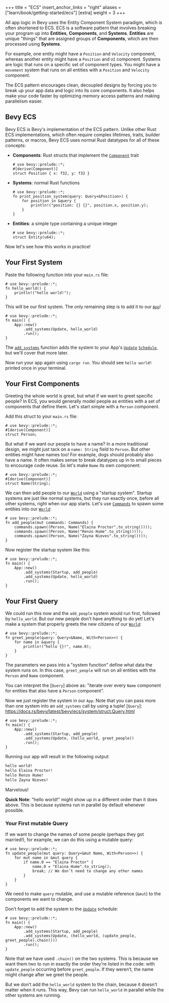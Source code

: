+++
title = "ECS"
insert_anchor_links = "right"
aliases = ["learn/book/getting-started/ecs"]
[extra]
weight = 3
+++

All app logic in Bevy uses the Entity Component System paradigm, which is often shortened to ECS. ECS is a software pattern that involves breaking your program up into **Entities**, **Components**, and **Systems**. **Entities** are unique "things" that are assigned groups of **Components**, which are then processed using **Systems**.

For example, one entity might have a `Position` and `Velocity` component, whereas another entity might have a `Position` and `UI` component. Systems are logic that runs on a specific set of component types. You might have a `movement` system that runs on all entities with a `Position` and `Velocity` component.

The ECS pattern encourages clean, decoupled designs by forcing you to break up your app data and logic into its core components. It also helps make your code faster by optimizing memory access patterns and making parallelism easier.

## Bevy ECS

Bevy ECS is Bevy's implementation of the ECS pattern. Unlike other Rust ECS implementations, which often require complex lifetimes, traits, builder patterns, or macros, Bevy ECS uses normal Rust datatypes for all of these concepts:

* **Components**: Rust structs that implement the [`Component`] trait

    ```rs,hide_lines=1
    # use bevy::prelude::*;
    #[derive(Component)]
    struct Position { x: f32, y: f32 }
    ```

* **Systems**: normal Rust functions

    ```rs,hide_lines=1
    # use bevy::prelude::*;
    fn print_position_system(query: Query<&Position>) {
        for position in &query {
            println!("position: {} {}", position.x, position.y);
        }
    }
    ```

* **Entities**: a simple type containing a unique integer

    ```rs,hide_lines=1
    # use bevy::prelude::*;
    struct Entity(u64);
    ```

Now let's see how this works in practice!

[`Component`]: https://docs.rs/bevy/latest/bevy/ecs/component/trait.Component.html

## Your First System

Paste the following function into your `main.rs` file:

```rs,hide_lines=1
# use bevy::prelude::*;
fn hello_world() {
    println!("hello world!");
}
```

This will be our first system. The only remaining step is to add it to our [`App`]!

```rs,hide_lines=1
# use bevy::prelude::*;
fn main() {
    App::new()
        .add_systems(Update, hello_world)
        .run();
}
```

The [`add_systems`] function adds the system to your App's [`Update`] [`Schedule`], but we'll cover that more later.

Now run your app again using `cargo run`. You should see `hello world!` printed once in your terminal.

[`add_systems`]: https://docs.rs/bevy_app/latest/bevy_app/struct.App.html#method.add_systems
[`Update`]: https://docs.rs/bevy/latest/bevy/app/struct.Update.html
[`Schedule`]: https://docs.rs/bevy_ecs/latest/bevy_ecs/schedule/struct.Schedule.html
[`App`]: https://docs.rs/bevy/latest/bevy/app/struct.App.html

## Your First Components

Greeting the whole world is great, but what if we want to greet specific people? In ECS, you would generally model people as entities with a set of components that define them. Let's start simple with a `Person` component.

Add this struct to your `main.rs` file:

```rs,hide_lines=1
# use bevy::prelude::*;
#[derive(Component)]
struct Person;
```

But what if we want our people to have a name? In a more traditional design, we might just tack on a `name: String` field to `Person`. But other entities might have names too! For example, dogs should probably also have a name. It often makes sense to break datatypes up in to small pieces to encourage code reuse. So let's make `Name` its own component:

```rs,hide_lines=1
# use bevy::prelude::*;
#[derive(Component)]
struct Name(String);
```

We can then add people to our [`World`] using a "startup system". Startup systems are just like normal systems, but they run exactly once, before all other systems, right when our app starts. Let's use [`Commands`] to spawn some entities into our [`World`]\:

```rs,hide_lines=1
# use bevy::prelude::*;
fn add_people(mut commands: Commands) {
    commands.spawn((Person, Name("Elaina Proctor".to_string())));
    commands.spawn((Person, Name("Renzo Hume".to_string())));
    commands.spawn((Person, Name("Zayna Nieves".to_string())));
}
```

Now register the startup system like this:

```rs,hide_lines=1
# use bevy::prelude::*;
fn main() {
    App::new()
        .add_systems(Startup, add_people)
        .add_systems(Update, hello_world)
        .run();
}
```

[`World`]: https://docs.rs/bevy/latest/bevy/ecs/world/struct.World.html
[`Commands`]: https://docs.rs/bevy/latest/bevy/ecs/system/struct.Commands.html

## Your First Query

We could run this now and the `add_people` system would run first, followed by `hello_world`. But our new people don't have anything to do yet! Let's make a system that properly greets the new citizens of our [`World`]:

```rs,hide_lines=1
# use bevy::prelude::*;
fn greet_people(query: Query<&Name, With<Person>>) {
    for name in &query {
        println!("hello {}!", name.0);
    }
}
```

The parameters we pass into a "system function" define what data the system runs on. In this case, `greet_people` will run on all entities with the `Person` and `Name` component.

You can interpret the [`Query`] above as: "iterate over every `Name` component for entities that also have a `Person` component".

Now we just register the system in our `App`. Note that you can pass more than one system into an `add_systems` call by using a tuple!
[`Query`]: <https://docs.rs/bevy/latest/bevy/ecs/system/struct.Query.html>

```rs,hide_lines=1
# use bevy::prelude::*;
fn main() {
    App::new()
        .add_systems(Startup, add_people)
        .add_systems(Update, (hello_world, greet_people))
        .run();
}
```

Running our app will result in the following output:

```txt
hello world!
hello Elaina Proctor!
hello Renzo Hume!
hello Zayna Nieves!
```

Marvelous!

**Quick Note**: "hello world!" might show up in a different order than it does above. This is because systems run in parallel by default whenever possible.

### Your First mutable Query

If we want to change the names of some people (perhaps they got married!), for example, we can do this using a mutable query:

```rs,hide_lines=1
# use bevy::prelude::*;
fn update_people(mut query: Query<&mut Name, With<Person>>) {
    for mut name in &mut query {
        if name.0 == "Elaina Proctor" {
            name.0 = "Elaina Hume".to_string();
            break; // We don’t need to change any other names
        }
    }
}
```

We need to make `query` mutable, and use a mutable reference (`&mut`) to the components we want to change.

Don’t forget to add the system to the [`Update`] schedule:

```rs,hide_lines=1
# use bevy::prelude::*;
fn main() {
    App::new()
        .add_systems(Startup, add_people)
        .add_systems(Update, (hello_world, (update_people, greet_people).chain()))
        .run();
}
```

Note that we have used `.chain()` on the two systems. This is because we want them two to run in exactly the order they're listed in the code: with `update_people` occurring before `greet_people`.
If they weren’t, the name might change after we greet the people.

But we don’t add the `hello_world` system to the chain, because it doesn’t matter when it runs. This way, Bevy can run `hello_world` in parallel while the other systems are running.
